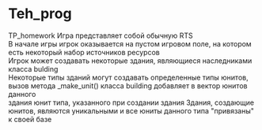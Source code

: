 # Teh_prog
TP_homework
Игра представляет собой обычную RTS <br>
В начале игры игрок оказывается на пустом игровом поле, на котором есть некоторый набор источников ресурсов <br>
Игрок может создавать некоторые здания, являющиеся наследниками класса bulding <br>
Некоторые типы зданий могут создавать определенные типы юнитов, вызов метода _make_unit() класса building добавляет в вектор юнитов данного <br> 
здания юнит типа, указанного при создании здания
Здания, создающие юнитов, являются уникальными и все юниты данного типа "привязаны" к своей базе
